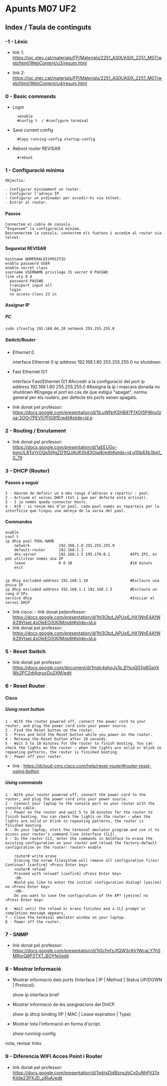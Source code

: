 # Apunts M07 UF2

## Index / Taula de continguts

### -1 - Lèxic

- link 1: https://ioc.xtec.cat/materials/FP/Materials/2251_ASIX/ASIX_2251_M07/web/html/WebContent/u3/resum.html

- link 2: https://ioc.xtec.cat/materials/FP/Materials/2251_ASIX/ASIX_2251_M07/web/html/WebContent/u4/resum.html

### 0 - Basic commands

- Login

        >enable
        #config t  / #configure terminal
    
- Save current config

        #Copy running-config startup-config
        
- Reboot router   REVISAR

        #reboot

### 1 - Configuració mínima

    Objectiu:
    
    - Configurar minimament un router.
    - Configurar l’adreça IP.
    - Configurar un ordinador per accedir-hi via telnet.
    - Entrar al router.


#### Passos

    Connectem el cable de consola.
    “Enganxem” la configuració mínima.
    Desconnectem la consola, connectem els fuetons i accedim al router via telnet.


#### Seguretat REVISAR
    hostname NOMPERALDISPOSITIU
    enable password USER
    enable secret class
    username USERNAME privilege 15 secret 0 PASSWD 
    line vty 0 4
      password PASSWD
      transport input all
      login 
      no access-class 23 in

#### Assignar IP

##### PC

    sudo ifconfig 192.168.66.20 netmask 255.255.255.0

##### Switch/Router


- Ethernet 0


    interface Ethernet 0
      ip address 192.168.1.80 255.255.255.0
      no shutdown

- Fast Ethernet 0/1


    interface Fast/Ethernet 0/1                     #Accedir a la configuració del port
        ip address 192.168.1.80 255.255.255.0       #Assigna la ip i mascara donada
        no shutdown                                 #Engega el port en cas de que estigui "apagat", norma general per els routers, per defecte els ports venen apagats.


- link donat pel professor: https://docs.google.com/presentation/d/1tLuWNrKSHB87FfXOI5PWnu1zsa-2OOr7PEV57FIG91E/edit#slide=id.p

### 2 - Routing / Enrutament


- link donat pel professor: https://docs.google.com/presentation/d/1aEEUGo-kgncIL8TqYrOQp5t9gZD1fQJAUKXk83Ojaj8/edit#slide=id.g10b83b3be1_0_79

### 3 - DHCP (Router)

#### Passos a seguir

    1 - Haurem de definir un o més rangs d’adreces a repartir : pool.
    2 - Activem el servei DHCP (tot i que per defecte està activat).
    3 - I ja només queda connectar hosts.
    4 - 0j0 : si tenim més d’un pool, cada pool només es reparteix per la interfície que tingui una adreça de la xarxa del pool.


#### Commandes

    enable
    conf t
    ip dhcp pool POOL-NAME
        network 			192.168.1.0 255.255.255.0
        default-router 	    192.168.1.1
        dns-server 	    	192.168.1.5 195.170.0.1         #IP1 IP2, es pot utilitzar només una IP
        lease               0 0 10                          #10 minuts  
        exit
        
        
    ip dhcp excluded-address 192.168.1.10                   #Excloure una única IP        
    ip dhcp excluded-address 192.168.1.1 192.168.1.5        #Excloure un rang d'IPs
    service dhcp                                            #Iniciar el servei DHCP

- link cisco: - link donat pelprofessor: https://docs.google.com/presentation/d/1hl3Obd_APUo6_HX1WnE4AfWA29VtseL4sOIeEOiSX0M/edit#slide=id.p
- link donat pel professor: https://docs.google.com/presentation/d/1hl3Obd_APUo6_HX1WnE4AfWA29VtseL4sOIeEOiSX0M/edit#slide=id.p

### 5 - Reset Switch


- link donat pel professor:  https://docs.google.com/document/d/1mdc4qhoJs1b_8YsuQ03g8GaVkWs2PC2dtAgrucDu2XM/edit

### 6 - Reset Router

#### Cisco

##### Using reset button

    1 - With the router powered off, connect the power cord to your router, and plug the power cord into your power source.
    2 - Find the Reset button on the router.
    3 - Press and hold the Reset button while you power on the router.
    4 - Release the Reset button after 10 seconds.
    5 - Wait 5 to 10 minutes for the router to finish booting. You can check the lights on the router — when the lights are solid or blink in repeating patterns, the router is finished booting.
    6 - Power off your router.    
    
- link : https://dcloud-cms.cisco.com/help/reset-router#router-reset-using-button

##### Using commands

    1 - With your router powered off, connect the power cord to the router, and plug the power cord into your power source.
    2 - Connect your laptop to the console port on your router with the console cable.
    3 - Power on the router and wait 5 to 10 minutes for the router to finish booting. You can check the lights on the router — when the lights are solid or blink in repeating patterns, the router is finished booting.
    4 - On your laptop, start the terminal emulator program and use it to access your router’s command line interface (CLI).
    5 - In the router CLI, enter the commands in boldface to erase the existing configuration on your router and reload the factory-default configuration on the router: router> enable
    
        router# write erase
        Erasing the nvram filesystem will remove all configuration files! Continue? [confirm] <Press Enter key>
        router# reload
        Proceed with reload? [confirm] <Press Enter key>
        -OR-
        Would you like to enter the initial configuration dialog? [yes|no] no <Press Enter key>
        –OR–
        Do you want to save the configuration of the AP? [yes|no] no <Press Enter key>
        
    6 - Wait until the reload or erase finishes and a CLI prompt or completion message appears.
    7 - Close the terminal emulator window on your laptop.
    8 - Power off the router.

    

### 7 - SNMP

- link donat pel professor: https://docs.google.com/presentation/d/1lGcFefzJfQW3cKIr1WcaLY7hSMRnrQ8P3TXT_BOYfeI/edit    
    
### 8 - Mostrar Informació

- Mostrar informació dels ports     (Interface | IP | Method |  Status UP/DOWN | Protocol).


    show ip interface brief


- Mostrar informació de les assignacions del DHCP.

    
    show ip dhcp binding             (IP | MAC | Lease expiration | Type)


- Mostrar tota l'informació en forma d'script.


    show running-config

nota, revisar links

### 9 - Diferencia WIFI Acces Point i Router

- link donat pel professor: https://docs.google.com/presentation/d/1ipblsDjdBznszbCx0uNhPiI37qKjIde23PXJD_ziRyA/edit
